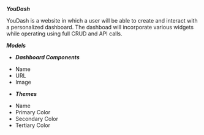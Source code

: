 ***YouDash***

YouDash is a website in which a user will be able to create and interact with a personalized dashboard. The dashboad will incorporate various widgets while operating using full CRUD and API calls.


***Models***

* ***Dashboard Components***
- Name
- URL
- Image

* ***Themes***
- Name
- Primary Color
- Secondary Color
- Tertiary Color